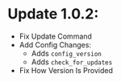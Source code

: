 # Update 1.0.2:

- Fix Update Command
- Add Config Changes:
    - Adds `config_version`
    - Adds `check_for_updates`
- Fix How Version Is Provided